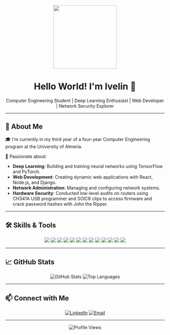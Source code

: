 <!-- Profile Header -->
<div align="center">
  <img src="https://media.giphy.com/media/26tn33aiTi1jkl6H6/giphy.gif" width="200"/>
  <h1>Hello World! I'm Ivelin 👋</h1>
  <p>Computer Engineering Student | Deep Learning Enthusiast | Web Developer | Network Security Explorer</p>
</div>

---

## 🧠 About Me

🎓 I'm currently in my third year of a four-year Computer Engineering program at the University of Almería.

🚀 Passionate about:

- **Deep Learning**: Building and training neural networks using TensorFlow and PyTorch.
- **Web Development**: Creating dynamic web applications with React, Node.js, and Django.
- **Network Administration**: Managing and configuring network systems.
- **Hardware Security**: Conducted low-level audits on routers using CH341A USB programmer and SOIC8 clips to access firmware and crack password hashes with John the Ripper.

---

<h2>🛠️ Skills & Tools</h2>
<p align="center">
  <img src="https://img.shields.io/badge/Python-3776AB?logo=python&logoColor=white&style=for-the-badge" />
  <img src="https://img.shields.io/badge/Java-007396?logo=java&logoColor=white&style=for-the-badge" />
  <img src="https://img.shields.io/badge/JavaScript-F7DF1E?logo=javascript&logoColor=black&style=for-the-badge" />
  <img src="https://img.shields.io/badge/HTML5-E34F26?logo=html5&logoColor=white&style=for-the-badge" />
  <img src="https://img.shields.io/badge/CSS3-1572B6?logo=css3&logoColor=white&style=for-the-badge" />
  <img src="https://img.shields.io/badge/React-61DAFB?logo=react&logoColor=black&style=for-the-badge" />
  <img src="https://img.shields.io/badge/Git-F05032?logo=git&logoColor=white&style=for-the-badge" />
  <img src="https://img.shields.io/badge/Linux-FCC624?logo=linux&logoColor=black&style=for-the-badge" />
  <img src="https://img.shields.io/badge/MySQL-4479A1?logo=mysql&logoColor=white&style=for-the-badge" />
  <img src="https://img.shields.io/badge/TensorFlow-FF6F00?logo=tensorflow&logoColor=white&style=for-the-badge" />
  <img src="https://img.shields.io/badge/Keras-FF0000?logo=keras&logoColor=white&style=for-the-badge" />
  <img src="https://img.shields.io/badge/scikit--learn-F7931E?logo=scikit-learn&logoColor=white&style=for-the-badge" />
  <img src="https://img.shields.io/badge/Cisco-1ba0e2?logo=cisco&logoColor=white&style=for-the-badge" />
</p>




---

## 📈 GitHub Stats

<!-- GitHub Stats -->
<p align="center">
  <img src="https://github-readme-stats.vercel.app/api?username=ualia946&show_icons=true&theme=radical" alt="GitHub Stats" />
  <img src="https://github-readme-stats.vercel.app/api/top-langs/?username=ualia946&layout=compact&theme=radical" alt="Top Languages" />
</p>

---

## 📫 Connect with Me

<!-- Social Icons -->
<p align="center">
  <a href="https://www.linkedin.com/in/ualia946/"><img src="https://img.shields.io/badge/LinkedIn-blue?style=for-the-badge&logo=linkedin" alt="LinkedIn" /></a>
  <a href="mailto:2004ivchoapostolov@gmail.com"><img src="https://img.shields.io/badge/Email-red?style=for-the-badge&logo=gmail" alt="Email" /></a>
</p>

---

<!-- Visitor Badge -->
<p align="center">
  <img src="https://komarev.com/ghpvc/?username=ualia946&style=flat-square&color=blue" alt="Profile Views" />
</p>
